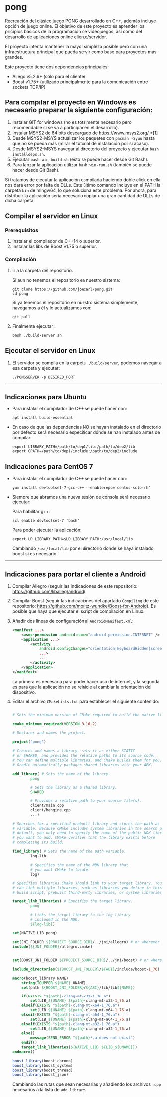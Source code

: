 # pong

Recreación del clásico juego PONG desarrollado en C++, además incluye opción de juego online. El objetivo de este proyecto es aprender los pricipios básicos de la programación de videojuegos, así como del desarrollo de aplicaciones online cliente/servidor.

El proyecto intenta mantener la mayor simpleza posible pero con una infraestructura principal que pueda servir como base para proyectos más grandes.

Este proyecto tiene dos dependencias principales:

- Allego v5.2.6+ (sólo para el cliente)
- Boost v1.75+ (utilizado principalmente para la comunicación entre sockets TCP/IP)

## Para compilar el proyecto en Windows es necesario preparar la siguiente configuración:

1. Instalar GIT for windows (no es totalmente necesario pero recomendable si se va a participar en el desarrollo).
1. Instalar MSYS2 de 64 bits descargado de https://www.msys2.org/ *[1]
1. Desde MSYS2-MSYS actualizar los paquetes con `pacman -Syuu` hasta que no se pueda más (mirar el tutorial de instalación por si acaso).
1. Desde MSYS2-MSYS navegar al directorio del proyecto y ejecutar `bash installdeps.sh`.
1. Ejecutar `bash win-build.sh` (esto se puede hacer desde Git Bash).
1. Para lanzar la aplicación utilizar `bash win-run.sh` (también se puede hacer desde Git Bash).

Si tratamos de ejecutar la aplicación compilada haciendo doble click en ella nos dará error por falta de DLLs. Este último comando incluye en el PATH la carpeta `bin` de mingw64, lo que soluciona este problema. Por ahora, para distribuir la aplicación sería necesario copiar una gran cantidad de DLLs de dicha carpeta. 


## Compilar el servidor en Linux

### Prerequisitos
1. Instalar el compilador de C++14 o superior.
1. Instalar las libs de Boost v1.75 o superior.

### Compilación
1. Ir a la carpeta del repositorio.

	Si aun no tenemos el repositorio en nuestro sistema:

	```
	git clone https://github.com/joecarl/pong.git
	cd pong
	```

	Si ya tenemos el repositorio en nuestro sistema simplemente, navegamos a él y lo actualizamos con: 

	```
	git pull
	```

1. Finalmente  ejecutar :

	```
	bash ./build-server.sh
	```

## Ejecutar el servidor en Linux

1. El servidor se compila en la carpeta `./build/server`, podemos navegar a esa carpeta y ejecutar:

	```
	./PONGSERVER -p DESIRED_PORT
	```

---

## Indicaciones para Ubuntu

- Para instalar el compilador de C++ se puede hacer con:
	```
	apt install build-essential
	```
	
- En caso de que las dependencias NO se hayan instalado en el directorio por defecto será necesario especificar dónde se han instalado antes de compilar:
	```
	export LIBRARY_PATH=/path/to/dep1/lib:/path/to/dep2/lib
	export CPATH=/path/to/dep1/include:/path/to/dep2/include
	```
	
## Indicaciones para CentOS 7

- Para instalar el compilador de C++ se puede hacer con:
	```
	yum install devtoolset-7-gcc-c++ --enablerepo='centos-sclo-rh'
	```

- Siempre que abramos una nueva sesión de consola será necesario ejecutar:

	Para habilitar g++:

	```
	scl enable devtoolset-7 'bash'
	```

	Para poder ejecutar la aplicación:

	```
	export LD_LIBRARY_PATH=$LD_LIBRARY_PATH:/usr/local/lib
	```

	Cambiando `/usr/local/lib` por el directorio donde se haya instalado boost si es necesario.

---

## Indicaciones para portar el cliente a Android

1. Compilar Allegro (seguir las indicaciones de este repositorio: https://github.com/liballeg/android)

1. Compilar Boost (seguir las indicaciones del apartado `Compiling` de este repositorio: https://github.com/moritz-wundke/Boost-for-Android). Es posible que haya que ejecutar el script de compilación en Linux. 

1. Añadir dos lineas de configuración al `AndroidManifest.xml`:

	```xml
	<manifest ...>
		<uses-permission android:name="android.permission.INTERNET" />
		<application ...>
			<activity
				android:configChanges="orientation|keyboardHidden|screenLayout|uiMode|screenSize"
				...>
				...
			</activity>
		</application>
	</manifest>
	```

	La primera es necesaria para poder hacer uso de internet, y la segunda es para que la aplicación no se reinicie al cambiar la orientación del dispositivo.

1. Editar el archivo `CMakeLists.txt` para establecer el siguiente contenido:

	```cmake

	# Sets the minimum version of CMake required to build the native library.

	cmake_minimum_required(VERSION 3.10.2)

	# Declares and names the project.

	project("pong")

	# Creates and names a library, sets it as either STATIC
	# or SHARED, and provides the relative paths to its source code.
	# You can define multiple libraries, and CMake builds them for you.
	# Gradle automatically packages shared libraries with your APK.

	add_library( # Sets the name of the library.
			pong

			# Sets the library as a shared library.
			SHARED

			# Provides a relative path to your source file(s).
			client/main.cpp
			client/hengine.cpp
			...)

	# Searches for a specified prebuilt library and stores the path as a
	# variable. Because CMake includes system libraries in the search path by
	# default, you only need to specify the name of the public NDK library
	# you want to add. CMake verifies that the library exists before
	# completing its build.

	find_library( # Sets the name of the path variable.
			log-lib

			# Specifies the name of the NDK library that
			# you want CMake to locate.
			log)

	# Specifies libraries CMake should link to your target library. You
	# can link multiple libraries, such as libraries you define in this
	# build script, prebuilt third-party libraries, or system libraries.

	target_link_libraries( # Specifies the target library.
			pong

			# Links the target library to the log library
			# included in the NDK.
			${log-lib})

	set(NATIVE_LIB pong)

	set(JNI_FOLDER ${PROJECT_SOURCE_DIR}/../jni/allegro) # or wherever you put it
	include(${JNI_FOLDER}/allegro.cmake)


	set(BOOST_JNI_FOLDER ${PROJECT_SOURCE_DIR}/../jni/boost) # or wherever you put it

	include_directories(${BOOST_JNI_FOLDER}/${ABI}/include/boost-1_76)

	macro(boost_library NAME)
		string(TOUPPER ${NAME} UNAME)
		set(path ${BOOST_JNI_FOLDER}/${ABI}/lib/lib${NAME})

		if(EXISTS "${path}-clang-mt-x32-1_76.a")
			set(LIB_${UNAME} ${path}-clang-mt-x32-1_76.a)
		elseif(EXISTS "${path}-clang-mt-x64-1_76.a")
			set(LIB_${UNAME} ${path}-clang-mt-x64-1_76.a)
		elseif(EXISTS "${path}-clang-mt-a64-1_76.a")
			set(LIB_${UNAME} ${path}-clang-mt-a64-1_76.a)
		elseif(EXISTS "${path}-clang-mt-a32-1_76.a")
			set(LIB_${UNAME} ${path}-clang-mt-a32-1_76.a)
		else()
			message(SEND_ERROR "${path}*.a does not exist")
		endif()
		target_link_libraries(${NATIVE_LIB} ${LIB_${UNAME}})
	endmacro()

	boost_library(boost_chrono)
	boost_library(boost_system)
	boost_library(boost_thread)
	boost_library(boost_json)
	```

	Cambiando las rutas que sean necesarias y añadiendo los archivos `.cpp` necesarios a la lista de `add_library`.